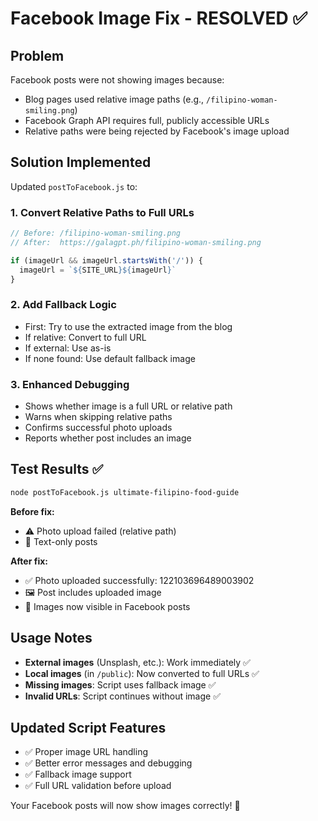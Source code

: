 # Facebook Image Fix - RESOLVED ✅

## Problem
Facebook posts were not showing images because:
- Blog pages used relative image paths (e.g., `/filipino-woman-smiling.png`)
- Facebook Graph API requires full, publicly accessible URLs
- Relative paths were being rejected by Facebook's image upload

## Solution Implemented
Updated `postToFacebook.js` to:

### 1. Convert Relative Paths to Full URLs
```javascript
// Before: /filipino-woman-smiling.png
// After:  https://galagpt.ph/filipino-woman-smiling.png

if (imageUrl && imageUrl.startsWith('/')) {
  imageUrl = `${SITE_URL}${imageUrl}`
}
```

### 2. Add Fallback Logic
- First: Try to use the extracted image from the blog
- If relative: Convert to full URL
- If external: Use as-is
- If none found: Use default fallback image

### 3. Enhanced Debugging
- Shows whether image is a full URL or relative path
- Warns when skipping relative paths
- Confirms successful photo uploads
- Reports whether post includes an image

## Test Results ✅
```bash
node postToFacebook.js ultimate-filipino-food-guide
```

**Before fix:**
- ⚠️ Photo upload failed (relative path)
- 📝 Text-only posts

**After fix:**
- ✅ Photo uploaded successfully: 122103696489003902
- 🖼️ Post includes uploaded image
- 🎉 Images now visible in Facebook posts

## Usage Notes
- **External images** (Unsplash, etc.): Work immediately ✅
- **Local images** (in `/public`): Now converted to full URLs ✅  
- **Missing images**: Script uses fallback image ✅
- **Invalid URLs**: Script continues without image ✅

## Updated Script Features
- ✅ Proper image URL handling
- ✅ Better error messages and debugging
- ✅ Fallback image support
- ✅ Full URL validation before upload

Your Facebook posts will now show images correctly! 🎉
